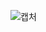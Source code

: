 ![캡처](https://user-images.githubusercontent.com/105197496/204686779-8ccee684-68e0-412c-89ac-05253a1e07fe.PNG)
